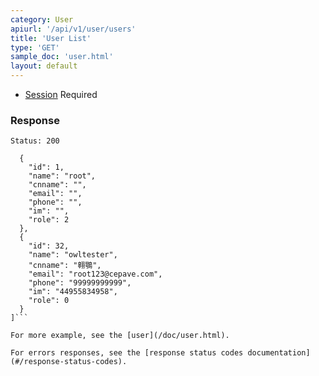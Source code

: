 ```yaml
---
category: User
apiurl: '/api/v1/user/users'
title: 'User List'
type: 'GET'
sample_doc: 'user.html'
layout: default
---
```


* [Session](#/authentication) Required

### Response

```Status: 200```
```[
  {
    "id": 1,
    "name": "root",
    "cnname": "",
    "email": "",
    "phone": "",
    "im": "",
    "role": 2
  },
  {
    "id": 32,
    "name": "owltester",
    "cnname": "翱鶚",
    "email": "root123@cepave.com",
    "phone": "99999999999",
    "im": "44955834958",
    "role": 0
  }
]```

For more example, see the [user](/doc/user.html).

For errors responses, see the [response status codes documentation](#/response-status-codes).

